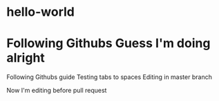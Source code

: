 # hello-world
Following Githubs
Guess I'm doing alright
=======
Following Githubs guide
Testing tabs to spaces
Editing in master branch

Now I'm editing before pull request